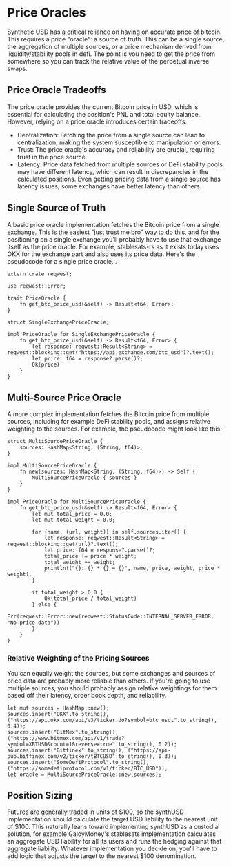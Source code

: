 # Price Oracles

Synthetic USD has a critical reliance on having on accurate price of bitcoin. This requires a price "oracle": a source of truth. This can be a single source, the aggregation of multiple sources, or a price mechanism derived from liquidity/stability pools in defi. The point is you need to get the price from somewhere so you can track the relative value of the perpetual inverse swaps.

## Price Oracle Tradeoffs

The price oracle provides the current Bitcoin price in USD, which is essential for calculating the position's PNL and total equity balance. However, relying on a price oracle introduces certain tradeoffs:

- Centralization: Fetching the price from a single source can lead to centralization, making the system susceptible to manipulation or errors.
- Trust: The price oracle's accuracy and reliability are crucial, requiring trust in the price source.
- Latency: Price data fetched from multiple sources or DeFi stability pools may have different latency, which can result in discrepancies in the calculated positions. Even getting pricing data from a single source has latency issues, some exchanges have better latency than others.

## Single Source of Truth

A basic price oracle implementation fetches the Bitcoin price from a single exchange. This is the easiest "just trust me bro" way to do this, and for the positioning on a single exchange you'll probably have to use that exchange itself as the price oracle. For example, stablesats-rs as it exists today uses OKX for the exchange part and also uses its price data. Here's the pseudocode for a single price oracle...

```rust,editable
extern crate reqwest;

use reqwest::Error;

trait PriceOracle {
    fn get_btc_price_usd(&self) -> Result<f64, Error>;
}

struct SingleExchangePriceOracle;

impl PriceOracle for SingleExchangePriceOracle {
    fn get_btc_price_usd(&self) -> Result<f64, Error> {
        let response: reqwest::Result<String> = reqwest::blocking::get("https://api.exchange.com/btc_usd")?.text();
        let price: f64 = response?.parse()?;
        Ok(price)
    }
}
```

## Multi-Source Price Oracle

A more complex implementation fetches the Bitcoin price from multiple sources, including for example DeFi stability pools, and assigns relative weighting to the sources. For example, the pseudocode might look like this:

```rust,editable
struct MultiSourcePriceOracle {
    sources: HashMap<String, (String, f64)>,
}

impl MultiSourcePriceOracle {
    fn new(sources: HashMap<String, (String, f64)>) -> Self {
        MultiSourcePriceOracle { sources }
    }
}

impl PriceOracle for MultiSourcePriceOracle {
    fn get_btc_price_usd(&self) -> Result<f64, Error> {
        let mut total_price = 0.0;
        let mut total_weight = 0.0;

        for (name, (url, weight)) in self.sources.iter() {
            let response: reqwest::Result<String> = reqwest::blocking::get(url)?.text();
            let price: f64 = response?.parse()?;
            total_price += price * weight;
            total_weight += weight;
            println!("{}: {} * {} = {}", name, price, weight, price * weight);
        }

        if total_weight > 0.0 {
            Ok(total_price / total_weight)
        } else {
            Err(reqwest::Error::new(reqwest::StatusCode::INTERNAL_SERVER_ERROR, "No price data"))
        }
    }
}
```

### Relative Weighting of the Pricing Sources

You can equally weight the sources, but some exchanges and sources of price data are probably more reliable than others. If you're going to use multiple sources, you should probably assign relative weightings for them based off their latency, order book depth, and reliability.

```rust,editable
let mut sources = HashMap::new();
sources.insert("OKX".to_string(), ("https://api.okx.com/api/v3/ticker.do?symbol=btc_usdt".to_string(), 0.4));
sources.insert("BitMex".to_string(), ("https://www.bitmex.com/api/v1/trade?symbol=XBTUSD&count=1&reverse=true".to_string(), 0.2));
sources.insert("Bitfinex".to_string(), ("https://api-pub.bitfinex.com/v2/ticker/tBTCUSD".to_string(), 0.3));
sources.insert("SomeDefiProtocol".to_string(), ("https://somedefiprotocol.com/v1/ticker/BTC_USD"));
let oracle = MultiSourcePriceOracle::new(sources);
```

## Position Sizing

Futures are generally traded in units of $100, so the synthUSD implementation should calculate the target USD liability to the nearest unit of $100. This naturally leans toward implementing synthUSD as a custodial solution, for example GaloyMoney's stablesats implementation calculates an aggregate USD liability for all its users and runs the hedging against that aggregate liability. Whatever implementation you decide on, you'll have to add logic that adjusts the target to the nearest $100 denomination.
